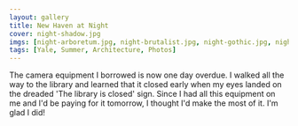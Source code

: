 ```yaml
---
layout: gallery
title: New Haven at Night
cover: night-shadow.jpg
imgs: [night-arboretum.jpg, night-brutalist.jpg, night-gothic.jpg, night-pillars.jpg, night-rotunda.jpg, night-statue.jpg, night-sterling.jpg, night-tree.jpg, night-shadow.jpg]
tags: [Yale, Summer, Architecture, Photos]
---
```


The camera equipment I borrowed is now one day overdue. I walked all the way to the library and learned that it closed early when my eyes landed on the dreaded 'The library is closed' sign. Since I had all this equipment on me and I'd be paying for it tomorrow, I thought I'd make the most of it. I'm glad I did!